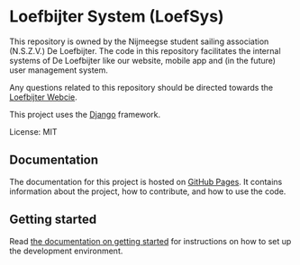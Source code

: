 # Loefbijter System (LoefSys)

This repository is owned by the Nijmeegse student sailing association (N.S.Z.V.) De Loefbijter. The code in this repository facilitates the internal systems of De Loefbijter like our website, mobile app and (in the future) user management system.

Any questions related to this repository should be directed towards the [Loefbijter Webcie](mailto:webcie@loefbijter.nl).

This project uses the [Django](https://www.djangoproject.com/) framework.

License: MIT

## Documentation

The documentation for this project is hosted on [GitHub Pages](https://loefbijter.github.io/loefsys/). It contains information about the project, how to contribute, and how to use the code.

## Getting started

Read [the documentation on getting started](https://loefbijter.github.io/loefsys/getting-started.html) for instructions on how to set up the development environment.
